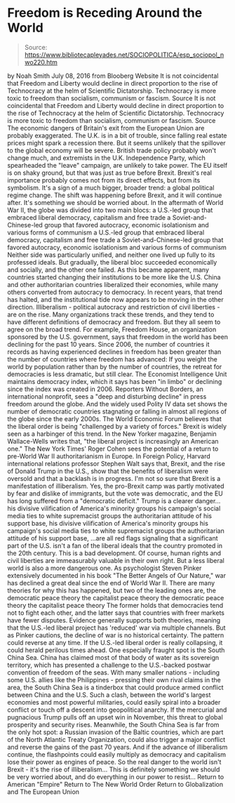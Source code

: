 # Freedom is Receding Around the World

> Source: https://www.bibliotecapleyades.net/SOCIOPOLITICA/esp_sociopol_nwo220.htm

by Noah Smith July 08, 2016 from Blooberg Website
It is not coincidental that Freedom and Liberty would decline in direct proportion to the rise of Technocracy at the helm of Scientific Dictatorship. Technocracy is more toxic to freedom than socialism, communism or fascism. Source
It is not coincidental that Freedom and Liberty would decline in direct proportion to the rise of Technocracy at the helm of Scientific Dictatorship.
Technocracy is more toxic to freedom than socialism, communism or fascism.
Source
The economic dangers of Britain's exit from the European Union are probably exaggerated.
The U.K. is in a bit of trouble, since falling real estate prices might spark a recession there. But it seems unlikely that the spillover to the global economy will be severe. British trade policy probably won't change much, and extremists in the U.K. Independence Party, which spearheaded the "leave" campaign, are unlikely to take power.
The EU itself is on shaky ground, but that was just as true before Brexit. Brexit's real importance probably comes not from its direct effects, but from its symbolism.
It's a sign of a much bigger, broader trend:
a global political regime change.
The shift was happening before Brexit, and it will continue after. It's something we should be worried about.
In the aftermath of World War II, the globe was divided into two main blocs:
a U.S.-led group that embraced liberal democracy, capitalism and free trade a Soviet-and-Chinese-led group that favored autocracy, economic isolationism and various forms of communism
a U.S.-led group that embraced liberal democracy, capitalism and free trade
a Soviet-and-Chinese-led group that favored autocracy, economic isolationism and various forms of communism
Neither side was particularly unified, and neither one lived up fully to its professed ideals.
But gradually, the liberal bloc succeeded economically and socially, and the other one failed. As this became apparent, many countries started changing their institutions to be more like the U.S.
China and other authoritarian countries liberalized their economies, while many others converted from autocracy to democracy.
In recent years, that trend has halted, and the institutional tide now appears to be moving in the other direction.
Illiberalism - political autocracy and restriction of civil liberties - are on the rise.
Many organizations track these trends, and they tend to have different definitions of democracy and freedom. But they all seem to agree on the broad trend. For example, Freedom House, an organization sponsored by the U.S. government, says that freedom in the world has been declining for the past 10 years.
Since 2006, the number of countries it records as having experienced declines in freedom has been greater than the number of countries where freedom has advanced:
If you weight the world by population rather than by the number of countries, the retreat for democracies is less dramatic, but still clear.
The Economist Intelligence Unit maintains democracy index, which it says has been "in limbo" or declining since the index was created in 2006. Reporters Without Borders, an international nonprofit, sees a "deep and disturbing decline" in press freedom around the globe.
And the widely used Polity IV data set shows the number of democratic countries stagnating or falling in almost all regions of the globe since the early 2000s. The World Economic Forum believes that the liberal order is being "challenged by a variety of forces."
Brexit is widely seen as a harbinger of this trend.
In the New Yorker magazine, Benjamin Wallace-Wells writes that,
"the liberal project is increasingly an American one."
The New York Times' Roger Cohen sees the potential of a return to pre-World War II authoritarianism in Europe.
In Foreign Policy, Harvard international relations professor Stephen Walt says that,
Brexit, and the rise of Donald Trump in the U.S., show that the benefits of liberalism were oversold and that a backlash is in progress.
I'm not so sure that Brexit is a manifestation of illiberalism.
Yes, the pro-Brexit camp was partly motivated by fear and dislike of immigrants, but the vote was democratic, and the EU has long suffered from a "democratic deficit."
Trump is a clearer danger...
his divisive vilification of America's minority groups his campaign's social media ties to white supremacist groups the authoritarian attitude of his support base,
his divisive vilification of America's minority groups
his campaign's social media ties to white supremacist groups
the authoritarian attitude of his support base,
...are all red flags signaling that a significant part of the U.S. isn't a fan of the liberal ideals that the country promoted in the 20th century.
This is a bad development. Of course, human rights and civil liberties are immeasurably valuable in their own right. But a less liberal world is also a more dangerous one.
As psychologist Steven Pinker extensively documented in his book "The Better Angels of Our Nature," war has declined a great deal since the end of World War II.
There are many theories for why this has happened, but two of the leading ones are,
the democratic peace theory the capitalist peace theory
the democratic peace theory
the capitalist peace theory
The former holds that democracies tend not to fight each other, and the latter says that countries with freer markets have fewer disputes.
Evidence generally supports both theories, meaning that the U.S.-led liberal project has 'reduced' war via multiple channels.
But as Pinker cautions, the decline of war is no historical certainty. The pattern could reverse at any time. If the U.S.-led liberal order is really collapsing, it could herald perilous times ahead.
One especially fraught spot is the South China Sea.
China has claimed most of that body of water as its sovereign territory, which has presented a challenge to the U.S.-backed postwar convention of freedom of the seas. With many smaller nations - including some U.S. allies like the Philippines - pressing their own rival claims in the area, the South China Sea is a tinderbox that could produce armed conflict between China and the U.S.
Such a clash, between the world's largest economies and most powerful militaries, could easily spiral into a broader conflict or touch off a descent into geopolitical anarchy.
If the mercurial and pugnacious Trump pulls off an upset win in November, this threat to global prosperity and security rises.
Meanwhile, the South China Sea is far from the only hot spot:
a Russian invasion of the Baltic countries, which are part of the North Atlantic Treaty Organization, could also trigger a major conflict and reverse the gains of the past 70 years.
And if the advance of illiberalism continue, the flashpoints could easily multiply as democracy and capitalism lose their power as engines of peace.
So the real danger to the world isn't Brexit - it's the rise of illiberalism...
This is definitely something we should be very worried about, and do everything in our power to resist...
Return to American "Empire"
Return to The New World Order
Return to Globalization and The European Union
